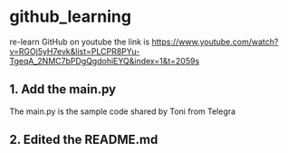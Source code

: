 # github_learning
re-learn GitHub on youtube
the link is https://www.youtube.com/watch?v=RGOj5yH7evk&list=PLCPR8PYu-TgeqA_2NMC7bPDgQgdohiEYQ&index=1&t=2059s

## 1. Add the main.py
The main.py is the sample code shared by Toni from Telegra

## 2. Edited the README.md